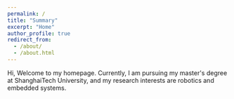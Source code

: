 ```yaml
---
permalink: /
title: "Summary"
excerpt: "Home"
author_profile: true
redirect_from: 
  - /about/
  - /about.html
---
```


Hi, Welcome to my homepage. Currently, I am pursuing my master's degree at ShanghaiTech University, and my research interests are robotics and embedded systems.



